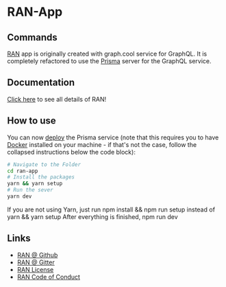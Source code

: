 # RAN-App

## Commands

[RAN](https://www.rantoolkit.com/) app is  originally created with  graph.cool service for GraphQL. It is  completely refactored  to use the [Prisma](https://www.prisma.io/) server for the GraphQL service. 

## Documentation

[Click here](https://www.rantoolkit.com/) to see all details of RAN!

## How to use

You can now [deploy](https://www.prisma.io/docs/reference/cli-command-reference/database-service/prisma-deploy-kee1iedaov) the Prisma service (note that this requires you to have [Docker](https://www.docker.com) installed on your machine - if that's not the case, follow the collapsed instructions below the code block):

```sh
# Navigate to the Folder 
cd ran-app
# Install the packages 
yarn && yarn setup
# Run the sever 
yarn dev
```
If you are not using Yarn, just run npm install && npm run setup instead of yarn && yarn setup
After everything is finished, npm run dev

## Links

 - [RAN @ Github](https://github.com/Sly777/ran)
 - [RAN @ Gitter](https://gitter.im/ran-boilerplate/Lobby)
 - [RAN License](https://github.com/Sly777/ran/blob/master/LICENSE.md)
 - [RAN Code of Conduct](https://github.com/Sly777/ran/blob/master/CODE_OF_CONDUCT.md)
